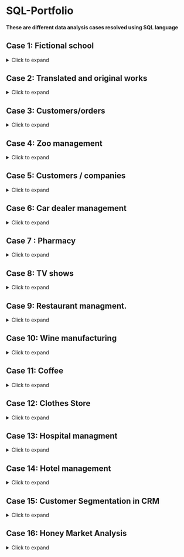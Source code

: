 # SQL-Portfolio

#### These are  different data analysis cases  resolved using SQL language 

## Case 1: Fictional school

<details>
  <summary>Click to expand</summary>

We have four tables below for a fictional school that tracks student grades.
The `Students` table contains information about the students enrolled in the school, including their unique ID, first name, last name, and email. The `Courses` table lists all the courses offered by the school and includes the course ID, name, and instructor ID. The `Instructors` table contains information about the instructors who teach at the school, including their unique ID, first name, last name, and email. Finally, the `Grades` table contains information about the grades earned by each student in each course, including the student ID, course ID, and actual grade earned.

- **`students`**

| student_id | first_name | last_name   | email                       |
|------------|------------|-------------|-----------------------------|
| 1          | Fatma      | Ben Youssef | fatma.benyoussef@esprix.com |
| 2          | Amine      | Ben Ali     | amine.benali@esprix.com    |
| 3          | Hela       | Toumi       | hela.toumi@esprix.com      |
| 4          | Nizar      | Gharsa      | nizar.gharsa@esprix.com     |
| 5          | Amina      | Khelifi     | amina.khelifi@esprix.com   |
| 6          | Mohamed    | Ben Ali     | mohamed.benali@esprix.com  |
| 7          | Asma       | Saadi       | asma.saadi@esprix.com      |

-**`courses`**

| course_id | course_name | instructor_id |
|-----------|-------------|---------------|
| 1         | Math    | 1             |
| 2         | English  | 2             |
| 3         | History  | 3             |

-**` instructors`**

| instructor_id | first_name | last_name    | email                        |
|---------------|------------|--------------|------------------------------|
| 1             | Ali        | Hamdi        | ali.hamdi@esprix.com        |
| 2             | Zainab     | Fehmi        | zainab.fehmi@esprix.com      |
| 3             | Youssef    | Bel Haj Amor | youssef.belhajamor@esprix.com|

-**` instructors`**

| enrollment_id | student_id | course_id    | grade                        |
|---------------|------------|--------------|------------------------------|
| 1             | 1        | 1        | 80      |
| 2             | 2     | 2        | 90      |
| 3             | 3    | 3 | 85|
| 4             | 4       | 1       | 75       |
| 5             | 5     | 2        | 92      |
| 6             | 6    | 3 | 87|
| 7             | 7       | 4        | 88        |
| 8             | 1     | 5        | 91      |
| 9             | 2    | 1 | 83|
| 10             | 3        | 2        | 79        |
| 11             | 4     | 3       | 81      |
| 12             | 5    | 4 | 95|





#### Task 1/ What are the names of all students who are enrolled in "Mathematics" course?
```sql
SELECT s.first_name, s.last_name
FROM students s
INNER JOIN enrollment e ON s.student_id = e.student_id
INNER JOIN courses c ON e.course_id = c.course_id
WHERE c.course_name = 'Math ';
```
|first_name|last_name|
|---------|----------|
|Fatma|Ben Youssef|




#### Task 2/ What are the names of all instructors who taught a course with a grade of "A"?

```sql
SELECT DISTINCT i.first_name, i.last_name
FROM instructors i
JOIN courses c ON i.instructor_id = c.instructor_id
JOIN enrollments e ON c.course_id = e.course_id
WHERE e.grade >= 90;
-- a student has received a grade of 90 or above, which is equivalent to an "A" grade.
```

|first_name|	last_name|
|----------|-----------|
|Zainab|	Fehmi|
|Amina|	Khelifi|
|Mohamed|	Ben Ali|
|Asma|	Saadi|

#### Task 3/How many students are enrolled in each course?

```sql
SELECT c.course_name, COUNT(e.student_id) AS num_students
FROM courses c
LEFT JOIN enrollments e ON c.course_id = e.course_id
GROUP BY c.course_name;
```
|course_name|	num_students|
|----------|--------------|
|Math| 	2|
|English| 	2|
|History| 	2|


#### Task 4/What is the average grade for each course?

```sql
SELECT c.course_name, AVG(e.grade) AS avg_grade
FROM courses c
JOIN enrollments e ON c.course_id = e.course_id
GROUP BY c.course_name;
```


|course_name	|avg_grade|
|-----------|-----------|
|Math 	|81.5|
|English |	86.0|
|History |	86.0|

#### Task 5/What is the name of the student who has the highest grade across all courses?

```sql
SELECT s.first_name, s.last_name, MAX(e.grade) AS max_grade
FROM students s
JOIN enrollments e ON s.student_id = e.student_id
GROUP BY s.student_id
ORDER BY max_grade DESC
LIMIT 1;
```

|first_name	|last_name	|max_grade|
|---------|------------|----|
|Amina	|Khelifi	|95|

#### Task 6/What is the name and email address of the student with the highest average grade?


```sql
SELECT s.first_name, s.last_name, s.email, AVG(e.grade) AS avg_grade
FROM students s
JOIN enrollments e ON s.student_id = e.student_id
GROUP BY s.student_id
ORDER BY avg_grade DESC
LIMIT 1;
```
|first_name	|last_name	|email	|avg_grade|
|-----------|-----------|--------|--------|
|Amina|	Khelifi|	amina.khelifi@esprix.com|	93.5|

</details>

## Case 2: Translated and original works

<details>
  <summary>Click to expand</summary>

We'll make use of details regarding a publishing business that issues both translated and original works.  `Books`, `Authors`, `Editors`, and `Translators`. The `Books` table contains information about the books, including their title, type, and foreign keys for authors, editors, and translators. The `Authors` table includes the IDs and names of the authors, while the `Editors` table lists the IDs and names of the editors. Lastly, the `Translators` table has information about the translators.

- **`Books`**

| ID  | Title | Type  | author_id | editor_id  | translator_id |
| :------------- | :------------- | :------------- | :------------- | :------------- | :------------- |
| 1  |Harry Potter and the Chamber of Secrets   |Original | 11  | 20 |   |
| 2  | Oranges  | Translated  | 12  | 25  | 31  |
| 3  | The Changeling  | Original  | 13  | 21  |   |
| 4  | The Lord of the Rings: Complete Visual Companion | Original  | 14 | 22  |  |
| 5  | Applied AI | Translated | 16 |24  | 34  |
| 6  | Your Trip  | Translated | 15  | 23  | 32  |
| 7  | The Control of Nature | Original | 17  | 26  |   |
| 8  | Your Happy Life	 | Translated | 15  | 23  | 33  |

- **`Authors`**

| ID  | first_name | last_name  | 
| :------------- | :------------- | :------------- | 
| 11  |J.K   |Rowling |
| 12  | Olga   | Savelieva  | 
| 13  |Kate   | Horsley  |
| 14  |Jude  | Fisher  |
| 15  | Yao  | Dou  |
| 16  | Jack  | Smart  |
| 17  | John   | McPhee  |


- **`Editors`**

| ID  | first_name | last_name  | 
| :------------- | :------------- | :------------- | 
| 20  | Peter  | Honess  |
| 21  | Alton    | Raible  |
| 23  | Mark  | Johnson  |
| 24  | Maria  | Evans  |
| 25  | Sebastian  | Wright  |
| 26  | Joshua   | Rothman   |

- **`translators`**

| ID  | first_name | last_name  | 
| :------------- | :------------- | :------------- | 
| 31  |Ira   |Davies |
| 32  | Ling   | Weng  | 
| 33  |Kristian  | Green  |
| 34  |Roman  | Edwards  |



#### Task 1/ Query book titles along with their authors (i.e., the author’s first name and last name):
```sql
  SELECT b.id, b.title, a.first_name, a.last_name
  FROM books b
  INNER JOIN authors a
  ON b.author_id = a.id
  ORDER BY b.id;
```

|id|	title|	first_name|	last_name|
|--|------|------------|-----------|
|1|	Harry Potter and the Chamber of Secrets	|J.K	|Rowling|
|2|	Oranges|	Olga|	Savelieva|
|3|	The Changeling|	Kate|	Horsley|
|4|	The Lord of the Rings: Complete Visual Companion|	Jude|	Fisher|
|5|	Applied AI	|Jack|	Smart|
|6|	Your Trip	|Yao|	Dou
|7|	The Control of Nature	|John|	McPhee|
|8|	Your Happy Life	|Yao	|Dou|

#### Task 2/ Query books along with their translators (i.e., the translator’s last name). Only half of  books have been translated and thus have a corresponding translator:
```sql
SELECT Books.Title, Translators.last_name
FROM Books
LEFT JOIN Translators ON Books.translator_id = Translators.ID
WHERE Books.translator_id IS NOT NULL
```

|Title	|last_name|
|-------|----------|
|Oranges	|Edwards|
|Applied AI	|Green|
|Your Trip	|Weng|
|Your Happy Life	|Edwards|
 
#### Task 3/ Query information about each book’s author and translator (i.e., their last names). We also want to keep the basic information about each book (i.e., id, title, and type).
```sql
SELECT b.id, b.title, b.type, a.last_name AS author_last_name, t.last_name AS translator_last_name
FROM Books b
LEFT JOIN Authors a ON b.author_id = a.id
LEFT JOIN Translators t ON b.translator_id = t.id;
```

|id|	title|	type|	author_last_name	|translator_last_name|
|--|-------|------|-------------------|--------------------|
|1|	Harry Potter and the Chamber of Secrets|	Original	|Rowling	|Honess|
|2|	Oranges	|Translated	|Savelieva	|Edwards|
|3|	The Changeling	|Original|	Horsley|	NULL|
|4|	The Lord of the Rings: Complete Visual Companion	|Original	|Fisher	|NULL|
|5|	Applied AI|	Translated|	Smart|	Green|
|6|	Your Trip	|Translated	|Dou	|Weng|
|7|	The Control of Nature	|Original|	McPhee|	NULL|
|8|	Your Happy Life	|Translated	|Dou	|Edwards|
  
#### Task 4/Query the basic book information (i.e., ID and title) along with the last names of the corresponding editors. Again, we want to keep all of the books in the result set.
```sql
  SELECT b.id, b.title, e.last_name AS editor
  FROM books b
  LEFT JOIN editors e
  ON b.editor_id = e.id
  ORDER BY b.id;
```
|id|	title	|editor_last_name|
|--|--------|-----------------|
|1|	Harry Potter and the Chamber of Secrets	|Honess|
|2|	Oranges|	Wright|
|3|	The Changeling|	Raible|
|4|	The Lord of the Rings: Complete Visual Companion|	Johnson|
|5|	Applied AI	|Evans|
|6|	Your Trip	|Rothman|
|7|	The Control of Nature	| |
|8|	Your Happy Life	|Rothman|


#### Task 5/ Join all four tables to get information about all of the books, authors, editors, and translators in one table.
```sql
SELECT b.id, b.title, b.type, 
       a.first_name AS author_first_name, a.last_name AS author_last_name, 
       e.first_name AS editor_first_name, e.last_name AS editor_last_name, 
       t.first_name AS translator_first_name, t.last_name AS translator_last_name
FROM books b
LEFT JOIN authors a ON b.author_id = a.id
LEFT JOIN editors e ON b.editor_id = e.id
LEFT JOIN translators t ON b.translator_id = t.id
ORDER BY b.id;
```
| ID | Title     | Type       | Author First Name | Author Last Name | Editor First Name | Editor Last Name | Translator First Name | Translator Last Name |
|----|-----------|------------|------------------|-------------|--------------|-----------|-----------------|--------------|
| 1  | Harry Potter and the Chamber of Secrets      | Original   | J.K      | Rowling     | Peter       | Honess          |        |            |
| 2  | Oranges       | Translated | Olga             | Savelieva        | Sebastian         | Wright          | Ira       | Davies        |
| 3  | The Changeling       | Original   | Kate             | Horsley          | Alton             | Raible          |          |             |
| 4  | The Lord of the Rings: Complete Visual Companion     | Original   | Jude             | Fisher           | Mark          | Johnson    |      |           |
| 5  | Applied AI     | Translated | Jack      | Smart     | Maria             | Evans           | Roman                 | Edwards              |
| 6  | Your Trip   | Translated | Yao              | Dou              | Joshua            | Rothman         | Ling                  | Weng                 |
| 7  | The Control of Nature  | Original   | John        | McPhee      | Sebastian         | Wright          |                       |                      |
| 8  | Your Happy Life        | Translated | Yao      | Dou        | Joshua    | Rothman     | Kristian      | Green                |


</details>


## Case 3: Customers/orders

<details>
  <summary>Click to expand</summary>

 We have the two tables below :
 
 `Customer` and `Order`. The `Customer` table lists information about customers, including their customer_id, age, location, and gender. The `Order` table contains details about orders, such as order_id, customer_id, date, amount, and whether the order is a sale or not. The customer_id field in the Order table acts as a foreign key that links the order to the respective customer who placed it. The tables provide valuable insights into the customers' demographics and their orders.

  - **`Customer`**

  | customer_id  | age | location  | gender|
  | :------------- | :------------- | :------------- |  :------------- | 
  | 106  |34   |Ariena ||Male |
  | 107  | 30   | Sfax  |  Male  | 
  | 108  |42  | Sousse  |Female  |
  | 110  |40  |Ariena ||Male |
  | 140  |40  | Sousse  |Female  |
  | 165  |52  |Ariena ||Male |
  | 201  |37  | Monastir  |Female  |


   - **`Order`**

   | order_id  | customer_id | date  | amount| is_sale |
  | :------------- | :------------- | :------------- |  :------------- | :------------- | 
  | 23001  |108   |2021-01-30 |104.10 |True |
  | 23006  |124   | 2021-02-14  | 84.20 | False  | 
  | 23009  |165  | 2021-04-13  |46.60 |True  |
  | 23012  |167  |2021-04-07 |66.30|True |
  | 23020  |201  |2021-03-04 |10.60|False |


#### Task 1/ We want to see the average age of customers who made a purchase on 2021-02-14.

```sql
 SELECT AVG(Customer.age) AS avg_age
FROM Customer
JOIN Order ON Customer.customer_id = Order.customer_id
WHERE Order.date = '2021-02-14';
```

| avg_age |
|---------|
| 30.0    |

#### Task 2/ We want to see the average order amount made by customers in Ariena.

```sql
select avg(orders.amount)
from customer
join orders
on customer.customer_id = orders.customer_id
where customer.location = "Ariena";
```

| avg_amount |
|------------|
| 46.60      |

#### Task 3/ We want to see the average order amount for each city.
```sql
select customer.location, avg(orders.amount)
from customer
join orders
on customer.customer_id = orders.customer_id
group by customer.location;
```
| location | avg_amount |
|----------|------------|
| Ariena   | 46.60      |
| Sfax     | 84.20      |
| Sousse   | 72.45      |

#### Task 4/ We want to see the highest order amount and the age of customer who made that order.
```sql
SELECT Customer.age, Order.amount
FROM Customer
JOIN Order ON Customer.customer_id = Order.customer_id
ORDER BY Order.amount DESC
LIMIT 1;
```
| age | amount |
|-----|--------|
|  108 | 104.10 |


#### Task 5/ We want to see the highest order amount made by customer whose id is 201.
```sql
select max(orders.amount) 
from customer 
join orders 
on customer.customer_id = orders.customer_id 
where customer.customer_id = 201;
```
| max_amount |
|------------|
|      10.60 |

#### Task 6/ We want to see the top 5 customers from Sousse in terms of the highest average order amount when there is sale.
```sql
select c.cust_id, avg(o.amount) as average 
from customer c 
join orders o 
on c.customer_id = o.customer_id 
where c.location = "Sousse" and o.is_sale = "True" 
 group by c.customer_id 
 order by average desc limit 5;
 ```
 | customer_id | location | avg_amount |
|-------------|----------|------------|
|         140 | Sousse   |     40.600 |
|         108 | Sousse   |     10.600 |
 
#### Task 7/ We want to find out the location of the customer who has the lowest order amount on 2021–01–30.
```sql
select c.customer_id , c.location
from customer c
join orders o
on c.customer_id  = o.customer_id 
where o.date = "2021–01–30" and o.amount = (
select min(amount) from orders where date = "2021–01–30"
 );
 ```

 | customer_id | location |
|--------------|-----------|
|       106   |  Ariena  | 
 
</details>

## Case 4: Zoo management

<details>
  <summary>Click to expand</summary>

We have 4 tables  related to zoo management and contain information about the animals, habitats, employees, and events in the zoo. The `Animals` table stores information about the species, name, gender, birth date, and habitat of each animal. The `Habitats` table contains information about the different habitats in the zoo. The `Employees` table stores information about the zoo staff, including their ID, first name, last name, and job title. Finally, the `Events` table tracks the events happening at the zoo, including the event ID, name, date, time, and the employee responsible for the event. 


- **` Animals Table`**

| animal_id | species     | name     | gender | birth_date | habitat_id |
|-----------|-------------|----------|--------|------------|------------|
| 1         | Lion        | Simba    | M      | 2010-05-15 | 1          |
| 2         | Tiger       | Rajah    | M      | 2012-08-22 | 2          |
| 3         | Elephant    | Dumbo    | M      | 2009-02-28 | 3          |
| 4         | Giraffe     | Melman   | M      | 2011-11-10 | 4          |
| 5         | Penguin     | Skipper  | F      | 2015-03-05 | 5          |
| 6         | Chimpanzee  | Caesar   | M      | 2014-01-01 | 6          |
| 7         | Gorilla     | King Kong| M      | 2007-06-18 | 7          |
| 8         | Flamingo    | Pinky    | F      | 2016-07-03 | 5          |
| 9         | Kangaroo    | Joey     | M      | 2013-04-20 | 8          |
| 10        | Crocodile   | Wally    | M      | 2010-09-12 | 9          |

- **` Habitats Table`**

| habitat_id | habitat_name        |
|------------|---------------------|
| 1          | Lion Habitat        |
| 2          | Tiger Habitat       |
| 3          | Elephant Habitat    |
| 4          | Giraffe Habitat     |
| 5          | Penguin Habitat     |
| 6          | Chimpanzee Habitat  |
| 7          | Gorilla Habitat     |
| 8          | Kangaroo Habitat    |
| 9          | Crocodile Habitat   |

- **` Employees Table`**

| employee_id | name             | job_title   |
|-------------|----------------|-------------|
| 1           | Ahmed Ben Salah | Zookeeper   |
| 2           | Amel Kefi       | Veterinarian|
| 3           | John Smith      | Zoologist   |
| 4           | Aya Nakamura    | Zookeeper   |
| 5           | Adam Johnson    | Zookeeper   |
| 6           | Kim Lee         | Veterinarian|
| 7           | Mohammed Ali    | Zoologist   |

- **` Events Table`**

| event_id | name                 | date       | time     | employee_id |
|----------|----------------------|------------|----------|--------------|
| 1        | Lion Feeding        | 2023-03-09 | 10:00:00 | 1            |
| 2        | Tiger Show          | 2023-03-10 | 14:00:00 | 3            |
| 3        | Elephant Bathing    | 2023-03-11 | 11:00:00 | 4            |
| 4        | Giraffe Feeding     | 2023-03-12 | 10:30:00 | 2            |
| 5        | Penguin March       | 2023-03-13 | 15:00:00 | 5            |
| 6        | Chimpanzee Exhibit  | 2023-03-14 | 12:00:00 | 7            |
| 7        | Gorilla Watching    | 2023-03-15 | 13:30:00 | 3            |
| 8        | Kangaroo Jumping    | 2023-03-16 | 11:00:00 | 1            |
| 9        | Crocodile Feeding   | 2023-03-17 | 10:30:00 | 5            |

#### Task 1/ What is the total number of animals in each habitat, ordered by the habitat name?
```sql
SELECT h.habitat_name, COUNT(*) as num_animals 
FROM Animals a
JOIN Habitats h ON a.habitat_id = h.habitat_id
GROUP BY h.habitat_name
ORDER BY h.habitat_name;
```
| habitat_name       | num_animals |
|--------------------|-------------|
| Chimpanzee Habitat | 1           |
| Crocodile Habitat  | 1           |
| Elephant Habitat   | 1           |
| Giraffe Habitat    | 1           |
| Gorilla Habitat    | 1           |
| Kangaroo Habitat   | 1           |
| Lion Habitat       | 1           |
| Penguin Habitat    | 2           |
| Tiger Habitat      | 1           |

#### Task 2/What is the number of events for each employee?
```sql
SELECT e.name AS employee_name, COUNT(*) AS event_count
FROM Events ev
JOIN Employees e ON ev.employee_id = e.employee_id
GROUP BY e.name;
```
| employee_name       | event_count |
|--------------------|-------------|
| Adam Johnson	 | 2           |
| Ahmed Ben Salah | 1           |
| Amel Kefi   | 1           |
| Aya Nakamura   | 2          |
| John Smith  | 1           |
| Kim Lee  | 1           |
| Mohammed Ali   | 2           |


#### Task 3/ What are the names and job titles of all the employees who have worked with elephants?
```sql
SELECT e.name, e.job_title 
FROM Employees e
JOIN Events ev ON e.employee_id = ev.employee_id
JOIN Animals a ON ev.animal_id = a.animal_id
WHERE a.species = 'Elephant';
```
| name             | job_title    |
|------------------|--------------|
| Ahmed Ben Salah  | Zookeeper    |
| John Smith       | Zoologist    |

#### Task 4/ What are the names of the animals and their habitats that will have an event on March 13, 2023?
```sql
SELECT a.name, h.habitat_name 
FROM Events ev
JOIN Animals a ON ev.animal_id = a.animal_id
JOIN Habitats h ON a.habitat_id = h.habitat_id
WHERE ev.date = '2023-03-13';
```
| name     | habitat_name  |
|----------|---------------|
| Skipper  | Penguin Habitat|

#### Task 5/ Who is the employee with the most events?
```sql
SELECT e.name, COUNT(*) as num_events 
FROM Events ev
JOIN Employees e ON ev.employee_id = e.employee_id
GROUP BY e.name
ORDER BY num_events DESC
LIMIT 1;
```

| name            | num_events |
|-----------------|-------------|
| Ahmed Ben Salah | 2           |

#### Task 6/ Which animals are in habitats managed by employees with the job title "Zookeeper"?
```sql
SELECT a.name, h.habitat_name, e.name as employee_name
FROM Animals a
JOIN Habitats h ON a.habitat_id = h.habitat_id
JOIN Employees e ON h.habitat_id = e.employee_id
WHERE e.job_title = 'Zookeeper';
```

| name     | habitat_name     | employee_name      |
|----------|-----------------|--------------------|
| Simba    | Lion Habitat     | Ahmed Ben Salah    |
| Rajah    | Tiger Habitat    | Adam Johnson       |
| Dumbo    | Elephant Habitat | Ahmed Ben Salah    |
| Melman   | Giraffe Habitat  | Adam Johnson       |
| Skipper  | Penguin Habitat  | Adam Johnson       |
| Joey     | Kangaroo Habitat | Ahmed Ben Salah    |
| Wally    | Crocodile Habitat| Ahmed Ben Salah    |


#### Task 7/ What is the total number of events organized by each employee, and how many of those events involved animals of a certain species? (Let's use the species "Penguin" as an example)
```sql
SELECT e.name, COUNT(DISTINCT ev.event_id) AS total_events, 
       COUNT(DISTINCT CASE WHEN a.species = 'Penguin' THEN ev.event_id ELSE NULL END) AS penguin_events
FROM Employees e
JOIN Events ev ON e.employee_id = ev.employee_id
LEFT JOIN Event_Animals ea ON ev.event_id = ea.event_id
LEFT JOIN Animals a ON ea.animal_id = a.animal_id
GROUP BY e.name;
```
| name             | total_events | penguin_events |
|------------------|--------------|-----------------|
| Ahmed Ben Salah  | 4            | 0               |
| Amel Kefi        | 0            | 0               |
| John Smith       | 0            | 0               |
| Aya Nakamura     | 0            | 0               |
| Adam Johnson     | 2            | 1               |
| Kim Lee          | 0            | 0               |
| Mohammed Ali     | 0            | 0               |

</details>

## Case 5: Customers / companies

<details>
  <summary>Click to expand</summary>

We have three tables :  The `Customers` table contains customer information such as name, email, and phone number, and is linked to the `Companies` table which contains company information such as name and industry. The `Deals` table tracks deals and their associated customers and companies, deal stage, value, and creation date. These tables provide a complete view of the customers and companies a business is interacting with and the deals they are pursuing.

- **` Customer`**

|Customer ID|	Name|	Email|	Phone|
|------------------|--------------|----------|-------|
|1|	Fatma Ben Ali|	fatma.ben.ali@hotmail.com|	+216 20 000 000|
|2|	Amira Khelifi|	amira.khelifi@hotmail.com|	+216 71 000 000|
|3|	Mohamed Ben Salah|	mohamed.ben.salah@hotmail.com|	+216 98 000 000|
|4|	Ahmed Bouazizi|	ahmed.bouazizi@hotmail.com|	+216 50 000 000|
|5|	Salma Ben Ammar|	salma.ben.ammar@hotmail.com|	+216 27 000 000|

- **` Companies`**

|Company ID	|Name|	Industry|
|-----------|--- |--------|
|1|Groupe Chimique Tunisien|	Chemicals|
|2|Tunisie Télécom|	Telecommunications|
|3|STEG	|Utilities|
|4|BIAT	|Banking|

- **` Deals`**

|Deal ID|	Customer ID|	Company ID|	Deal Stage|	Value|	Creation Date|
|------|--------------|----------|------------------|--------------|----------|
|1	|1	|1	|Negotiation	|10000 TND	|2022-01-01|
|2	|2|	2	|Closed	|25000 TND	|2022-02-15|
|3	|3	|3	|Proposal	|50000 TND	|2022-03-20|
|4|	4|	1	|Qualified	|15000 TND	|2022-04-12|
|5	|5|	4	|Negotiation	|30000 TND	|2022-05-10|



#### Task 1/Which customers have deals worth more than 20000 TND?

```sql
SELECT c.Name
FROM Customers c
INNER JOIN Deals d ON c.`Customer ID` = d.`Customer ID`
WHERE d.Value > 20000;
```
| Name             |
|------------------|
| Amira Khelifi    |
| Mohamed Ben Salah |
| Salma Ben Ammar  |

#### Task 2/How many deals does each company have in each stage?
```sql
SELECT c.Name, d.`Deal Stage`, COUNT(*)
FROM Companies c
INNER JOIN Deals d ON c.`Company ID` = d.`Company ID`
GROUP BY c.Name, d.`Deal Stage`;

```
| Name                  | Deal Stage   | COUNT(*) |
|-----------------------|--------------|----------|
| BIAT                  | Qualified   | 1        |
| Groupe Chimique Tunisien | Negotiation | 2        |
| Groupe Chimique Tunisien | Qualified   | 1        |
| STEG                  | Proposal    | 1        |
| Tunisie Télécom          | Closed      | 1        |

#### Task 3/Which customers have deals with more than one company?
```sql
SELECT c1.Name
FROM Customers c1
INNER JOIN (
    SELECT `Customer ID`, COUNT(DISTINCT `Company ID`) AS num_companies
    FROM Deals
    GROUP BY `Customer ID`
) c2 ON c1.`Customer ID` = c2.`Customer ID`
WHERE c2.num_companies > 1;
```

| Name             |
|------------------|
| Fatma Ben Ali    |
| Salma Ben Ammar  |

#### Task 4/What is the average deal value for each industry?
```sql
SELECT c.Industry, AVG(d.Value)
FROM Companies c
INNER JOIN Deals d ON c.`Company ID` = d.`Company ID`
GROUP BY c.Industry;
```
| Industry         | AVG(d.Value) |
|------------------|---------------|
| Banking          | 15000.00 TND |
| Chemicals        | 12500.00 TND |
| Telecommunications | 25000.00 TND |
| Utilities        | 50000.00 TND |

#### Task 5/Which customers have not been associated with any deals?
```sql
SELECT c.Name
FROM Customers c
LEFT JOIN Deals d ON c.`Customer ID` = d.`Customer ID`
WHERE d.`Deal ID` IS NULL;
```

| Name        |
|-------------|
| Ali Ben Ali |

#### Task 6/What is the total value of deals for each company in the "Proposal" stage?
```sql
SELECT c.Name, SUM(d.Value)
FROM Companies c
INNER JOIN Deals d ON c.`Company ID` = d.`Company ID`
WHERE d.`Deal Stage` = 'Proposal'
GROUP BY c.Name;
```

| Name                  | SUM(d.Value) |
|-----------------------|---------------|
| Groupe Chimique Tunisien | 5000.00 TND  |
| STEG                  | 10000.00 TND |

</details>

## Case 6: Car dealer management

<details>
  <summary>Click to expand</summary>
  
Working for a manager at a car dealership , looking to improve the company's sales and customer satisfaction. To achieve this, we need to analyze the data related to car sales and customer interactions. We have access to four tables that contain the necessary information for the analysis: `customers`, `cars`, `sales`, and `salespeople`. 
The `customers` table includes details about the customers who have purchased cars from the dealership, while the `cars` table provides information about the cars available for sale. The `sales` table records the details of each car sale, including the customer who purchased the car and the sale amount. Lastly, the `salespeople` table contains information about the salespeople who work at the dealership.

- **` Customer`**

|customer_id|	name|	address|	phone|	email|
|-----------|-----|--------|------|----------|
|1|	Ahmed Ben Ali|	123 Rue de la Paix, Tunis|	+216 71 123 456|	ahmed.benali@gmail.com|
|2|	Fatima Khaldi|	456 Avenue Habib Bourguiba, Sfax|	+216 74 987 654|	fatima.khaldi@yahoo.com|
|3|	Mohamed Belhaj|	789 Rue du Lac, Tunis|	+216 71 555 444|	mohamed.belhaj@outlook.tn|
|4|	Amina Chaker|	987 Boulevard du 7 Novembre, Sousse|	+216 73 111 222|	amina.chaker@hotmail.com|
|5|	Mehdi Ben Youssef|	111 Rue de l'Indépendance, Tunis|	+216 71 777 888|	mehdi.byoussef@gmail.com|

- **` Cars`**

|car_id|	make|	model|	year|	color|	price|
|------|-----|-----|--------|------|----------|
|1|	Renault	|Clio	|2019	|Blue	|12000|
|2|	Volkswagen|	Golf|	2018|	Silver|	15000|
|3|	Peugeot	|208	|2020	|Red	|14000|
|4|	Toyota	|Yaris |Hybrid	|2019|	White|	17000|
|5|	Honda|	Civic	|2021|	Black	|25000|

- **` Sales`**

|sale_id|	customer_id|	car_id	|sale_date|	sale_amount|
|------|----------|--------|------|----------|
|1|	1|	1|	2022-01-05|	10000|
|2|	2	|3	|2022-02-12	|12000|
|3|	3	|4	|2022-03-07	|16000|
|4|	4	|5	|2022-04-23	|22000|
|5|	5	|2	|2022-05-15	|14000|

- **` Salespeople`**


|salesperson_id|	name	phone|	email|
|--------------|----------|--------|
|1|	Nizar Ben Salah	|+216 71 555 333	|nizar.bensalah@outlook.tn|
|2|	Rim Bouhlel	|+216 71 444 555	|rim.bouhlel@gmail.com|
|3|	Anis Jomaa	|+216 71 222 333	|anis.jomaa@gmail.com|


#### Task 1/What is the total revenue generated from car sales in 2022?

```sql
SELECT SUM(sale_amount) as total_revenue 
FROM sales 
WHERE sale_date >= '2022-01-01' AND sale_date < '2023-01-01';
```
|total_revenue|
|---------------|
|       98100.0|

#### Task 2/What is the average price of cars sold in Sfax?

```sql
SELECT AVG(price) as avg_price
FROM cars
INNER JOIN sales
ON cars.car_id = sales.car_id
INNER JOIN customers
ON sales.customer_id = customers.customer_id
WHERE customers.address LIKE '%Sfax%';
```
|   avg_price |    
| ------------------| 
|  22509.375| 

#### Task 3/Who is the top-performing salesperson in terms of revenue generated in 2022?

```sql
SELECT salespeople.name as salesperson, SUM(sales.sale_amount) as revenue
FROM salespeople
INNER JOIN sales
ON salespeople.salesperson_id = sales.salesperson_id
WHERE sales.sale_date >= '2022-01-01' AND sales.sale_date < '2023-01-01'
GROUP BY salespeople.name
ORDER BY revenue DESC
LIMIT 1;
```
|salesperson | revenue| 
|-------------|---------|
 |Rim Bouhlel  | 56800.0|

#### Task 4/What is the average price of cars sold to customers with Gmail accounts?

```sql
SELECT AVG(cars.price) as avg_price
FROM cars
INNER JOIN sales
ON cars.car_id = sales.car_id
INNER JOIN customers
ON sales.customer_id = customers.customer_id
WHERE customers.email LIKE '%gmail.com%';
```

|     avg_price  |    
|--------------------|
| 18544.45|


#### Task 5/Which customer(s) has/have purchased the most expensive car(s)?

```sql
SELECT customers.name, cars.make, cars.model, cars.price
FROM customers
INNER JOIN sales
ON customers.customer_id = sales.customer_id
INNER JOIN cars
ON sales.car_id = cars.car_id
WHERE cars.price = (SELECT MAX(price) FROM cars)
```

|      name       |  make  |     model     | price  |
|-----------------|--------|---------------|--------|
| Mohamed Ben Ali | Toyota | Land Cruiser | 40000.0|

</details>

## Case 7 :  Pharmacy
<details>
  <summary>Click to expand</summary>
  
  The pharmacy database consists of four tables: `Patients`, `Prescriptions`, `Medications`, and `Doctors`. The `Patients` table stores information about patients such as their name, address, and date of birth. The `Prescriptions` table contains information about the medications prescribed to each patient including dosage, frequency, and start/end dates. The `Medications` table contains information about the medications available at the pharmacy including name, description, and price. Finally, the `Doctors` table stores information about doctors who prescribe medications, including their name, specialty, and contact information. Together, these tables form the basis of the pharmacy's data management system, which enables the pharmacy to keep track of patient information, medications prescribed, and doctors who prescribe them.
  
  - **` Patients`**
  
  |patient_id|	name|	address|	date_of_birth|
  |-----------|-----|--------|---------------|
|1	|Mohamed Ben Ali	|123 Main St, Tunis	|1990-05-10|
|2	|Fatima Haddad	|456 Elm St, Sfax	|1985-12-25|
|3	|Karim Zouari	|789 Maple Ave, Tunis	|1995-07-01|
|4	|Amira Khemiri	|456 Pine St, Sousse	|1980-03-15|
  
  - **` Prescriptions`**
  
|prescription_id|	patient_id|	medication_id|	dosage|	frequency|	start_date|	end_date|
|-----------|-----------------|------------|--------|-------|------------|-------|
|1	|1	|1	|50mg|	Once a day|	2022-02-01|	2022-03-01|
|2	|2	|2	|100mg	|Twice a day	|2022-02-15	|2022-03-15|
|3	|3	|3	|25mg|	Three times a day|	2022-02-10|	2022-03-10|
|4	|4	|4	|75mg	|Once a day	|2022-02-20	|2022-03-20|
  
  - **` Medications`**
  
|medication_id|	name|	description|	price|
|--------|-------|------------|-------|
|1|	Ibuprofen	|A nonsteroidal anti-inflammatory drug	|10|
|2|	Amoxicillin|	An antibiotic used to treat bacterialinfections	|15|
|3|	Prozac	|An antidepressant	|20|
|4|	Lipitor	|A medication used to lower cholesterol levels	|25|
  
  - **` Doctors`**
  
|doctor_id|	name|	specialty|	contact_number|
|--------|-------|------------|-------|
|1|	Dr. Ali Ben Salem	|Cardiologist	|555-1234|
|2|	Dr. Omar Chakroun	|Endocrinologist	|555-5678|
|3|	Dr. Amina Bouzidi	|Neurologist	|555-9012|
|4|	Dr. Ahmed Jomaa	|Oncologist	|555-3456|
  
#### Task 1/What are the details of all patients with a prescription that ends before March 15th, 2022?
```sql
SELECT p.*
FROM Patients p
JOIN Prescriptions r ON p.patient_id = r.patient_id
WHERE r.end_date < '2022-03-15';
```

|      patient_id       |  name  |     address     | date_of_birth  |
|-----------------|--------|---------------|--------|
| 1 |  Mohamed Ben Ali  | 123 Main St, Tunis| 1990-05-10|
| 2  |  Fatima Haddad  | 456 Elm St, Sfax | 1985-12-25|  
  
  
#### Task 2/What is the total price of all medications prescribed to each patient?

```sql
SELECT Patients.patient_id, Patients.name, SUM(Medications.price) AS total_price
FROM Patients
JOIN Prescriptions ON Patients.patient_id = Prescriptions.patient_id
JOIN Medications ON Prescriptions.medication_id = Medications.medication_id
GROUP BY Patients.patient_id;
```

|patient_id | name| total_price|
|-----------|-----|-----------|
|1| Mohamed Ben Ali |10|
|2| Fatima Haddad   |15|
|3| Karim Zouari    |20|
|4| Amira Khemiri   |25|
                    
#### Task 3/Which medications have been prescribed to patients by more than one doctor?

```sql
SELECT m.name AS medication_name, COUNT(DISTINCT p.doctor_id) AS num_doctors_prescribed
FROM medications m
INNER JOIN prescriptions pr ON m.medication_id = pr.medication_id
INNER JOIN patients p ON pr.patient_id = p.patient_id
GROUP BY m.name
HAVING COUNT(DISTINCT p.doctor_id) > 1;
```

|medication_name  | num_doctors_prescribed|
|----------------|-----------------------|
|Ibuprofen        | 2|             
  

#### Task 4/What is the average number of prescriptions per patient?


```sql
SELECT AVG(num_prescriptions) AS avg_prescriptions_per_patient
FROM (
  SELECT patient_id, COUNT(*) AS num_prescriptions
  FROM prescriptions
  GROUP BY patient_id
) subquery;
```
|avg_prescriptions_per_patient|
|------------------------------|
|                          1.0|

#### Task 5/Which doctor has prescribed the most medications?


```sql
SELECT d.name AS doctor_name, COUNT(*) AS num_prescriptions
FROM doctors d
INNER JOIN prescriptions p ON d.doctor_id = p.doctor_id
GROUP BY d.name
ORDER BY num_prescriptions DESC
LIMIT 1;


```

|doctor_name      | num_prescriptions|
|-----------------|------------------|
|Dr. Omar Chakroun |                 2|
  
#### Task 6/What is the total price of all medications prescribed by each doctor?


```sql
SELECT d.name AS doctor_name, SUM(m.price) AS total_price
FROM doctors d
JOIN prescriptions p ON d.doctor_id = p.doctor_id
JOIN medications m ON p.medication_id = m.medication_id
GROUP BY d.doctor_id;
```

|doctor_name           | total_price|
|----------------------|-------------|
|Dr. Ali Ben Salem     | 10|
|Dr. Omar Chakroun     | 55|
|Dr. Amina Bouzidi     | 20|
|Dr. Ahmed Jomaa       | 75|

#### Task 7/What is the average price of medications prescribed by each doctor for patients older than 30 years old??
  
```sql
SELECT d.name AS doctor_name, AVG(m.price) AS avg_price
FROM doctors d
JOIN prescriptions p ON d.doctor_id = p.doctor_id
JOIN medications m ON p.medication_id = m.medication_id
JOIN patients pt ON p.patient_id = pt.patient_id
WHERE pt.date_of_birth < '1992-03-10'
GROUP BY d.doctor_id;
```
|doctor_name           | avg_price|
|----------------------|-----------|
|Dr. Omar Chakroun     | 15|
|Dr. Amina Bouzidi     | 20|
|Dr. Ahmed Jomaa       | 25|

                    
  </details>


## Case 8: TV shows

<details>
  <summary>Click to expand</summary>
  
  TV shows have become an integral part of our lives.They have a massive following and viewership worldwide.In this case,we have four tables:`TV_Shows`, `Episodes`, Cast, and Ratings. `TV_Shows` table contains information about all the TV shows including the title, genre, year, and rating. `Episodes` table contains details of all the episodes of TV shows such as the title, season, episode number, and the ID of the TV show it belongs to. `Cast` table includes the details of all the actors in TV shows including their name, gender, age, and nationality. `Ratings` table stores the ratings given by users to TV shows with the ID of the TV show and the rating provided.
  
  - **` TV_Shows`**
  
|id | title | genre | year | rating|
|---|-------|-------|------|-------|
|1 | Breaking Bad | Drama | 2008 | 9.5|
|2 | Game of Thrones | Fantasy | 2011 | 9.3|
|3 | Friends | Comedy | 1994 | 8.9|
|4 | The Office | Comedy | 2005 | 8.9|
|5 | Stranger Things | Sci-Fi/Horror | 2016 | 8.7|
|6 | The Crown | Drama | 2016 | 8.7|
|7 | The Sopranos | Drama | 1999 | 9.2|
|8 | Narcos | Crime/Drama | 2015 | 8.8|
|9 | The Big Bang Theory| Comedy | 2007 | 8.1|
|10 | Modern Family | Comedy | 2009 | 8.4|
  
  - **` Episodes`**
  
|id | title | season | episode_no | tv_show_id|
|---|------|---------|------------|-----------|
|1 | Pilot | 1 | 1 | 1|
|2 | Cat's in the Bag | 1 | 2 | 1|
|3 | ...And the Bag's in the River | 1 | 3 | 1|
|4 | Cancer Man | 1 | 4 | 1|
|5 | Gray Matter | 1 | 5 | 1|
|6 | The Pointy End | 1 | 8 | 2|
|7 | Fire and Blood | 1 | 10 | 2|
|8 | Winter Is Coming | 1 | 1 | 2|
|9 | The Kingsroad | 1 | 2 | 2|
|10 | Cripples, Bastards, and Broken Things | 1 | 4 | 2|
  
  - **` Cast`**
  
|id | name | gender | age | nationality|
|----|-----|--------|-----|------------|
|1 | Bryan Cranston | M | 65 | American|
|2 | Aaron Paul | M | 42 | American|
|3 | Anna Gunn | F | 53 | American|
|4 | Emilia Clarke | F | 35 | British|
|5 | Kit Harington | M | 35 | British|
|6 | Sophie Turner | F | 25 | British|
|7 | Jennifer Aniston | F | 53 | American|
|8 | Courteney Cox | F | 57 | American|
|9 | Lisa Kudrow | F | 58 | American|
|10 | Matt LeBlanc | M | 54 | American|
  
  - **` Ratings`**
  
|id | tv_show_id | rating|
|---|------------|-------|
|1 | 1 | 9.5|
|2 | 2 | 9.3|
|3 | 3 | 8.9|
|4 | 4 | 8.9|
|5 | 5 | 8.7|
|6 | 6 | 8.7|
|7 | 7 | 9.2|
|8 | 8 | 8.8|
|9 | 9 | 8.1|
|10 | 10 | 8.4|

#### Task 1/What are the top 5 TV shows with the highest rating?

```sql
SELECT title, rating
FROM TV_Shows
ORDER BY rating DESC
LIMIT 5;
```
|title|	rating|
|-----|--------|
|Breaking Bad	|9.5|
|Game of Thrones	|9.3|
|Friends	|8.9|
|The Office	|8.9|
|Stranger Things	|8.7|

#### Task 2/Who are the top 5 actors who appeared in the most TV shows?

```sql
SELECT name, COUNT(*) AS appearances
FROM Cast
GROUP BY name
ORDER BY appearances DESC
LIMIT 5;
```
|name	|appearances|
|------|-----------|
|Jennifer Aniston	|3|
|Courteney Cox	|3|
|Lisa Kudrow	|3|
|Matt LeBlanc	|3|
|Bryan Cranston	|1|

#### Task 3/What is the average rating of TV shows released before the year 2000?

```sql
SELECT AVG(rating) AS avg_rating
FROM TV_Shows
WHERE year < 2000;
```
|avg_rating|
|---------|
|8.75|

#### Task 4/What are the titles of the episodes with the highest rating for each TV show?

```sql
SELECT t.title, e.title AS episode_title, e.rating
FROM TV_Shows t
JOIN Episodes e ON t.id = e.tv_show_id
WHERE e.rating = (SELECT MAX(rating) FROM Episodes WHERE tv_show_id = t.id);
```
|title	|episode_title	|rating|
|------|-------------|--------|
|Breaking Bad|	Felina|	9.9|
|Game of Thrones|	The Winds of Winter|	9.9|
|Friends|	The One with the Embryos	|9.5|
|The Office|	Goodbye, Michael	|9.8|
|Stranger Things|	Chapter Eight: The Upside Down|	9.5|

#### Task 5/What is the total number of episodes for each TV show?

```sql
SELECT t.title, COUNT(*) AS total_episodes
FROM TV_Shows t
JOIN Episodes e ON t.id = e.tv_show_id
GROUP BY t.title;
```
|title	|total_episodes|
|--------|------------|
|Breaking Bad|	62|
|Game of Thrones	|73|
|Friends|	236|
|The Office	|201|
|Stranger Things	|25|

#### Task 6/What is the total number of episodes for each TV show?

```sql
SELECT t.title, e.title AS episode_title, e.rating
FROM TV_Shows t
JOIN Episodes e ON t.id = e.tv_show_id
WHERE e.rating > (SELECT AVG(rating) FROM Episodes) 
ORDER BY t.title, e.rating DESC;
```
|title|	episode_title|	rating|
|-----|--------------|--------|
|Breaking Bad|	Felina	|9.9|
|Friends|	The One Where Everybody Finds Out|	9.8|
|Friends|	The One with the Embryos	|9.5|
|Game of Thrones|	The Winds of Winter	|9.9|
|The Office|	Goodbye, Michael	|9.8|
|The Office|	Stress Relief	|9.7|

#### Task 7/What is the total number of episodes for each TV show?

```sql
SELECT name, COUNT(*) AS comedy_shows
FROM Cast c
JOIN TV_Shows t ON c.tv_show_id = t.id
WHERE t.genre = "Comedy"
GROUP BY name
HAVING comedy_shows >= 2;
```
|name	|comedy_shows|
|-----|-------------|
|Courteney Cox	|2|
|Jennifer Aniston	|2|
|Lisa Kudrow	|2|
|Matt LeBlanc	|2|

</details>


## Case 9: Restaurant managment.

<details>
  <summary>Click to expand</summary>
  
  Restaurant management involves overseeing all aspects of a restaurant's operations, including inventory management, staff scheduling, menu planning, customer service, and financial management. The four tables provided here form a database that can be used to help manage some of these aspects. The `Menu` table can be used to keep track of the restaurant's offerings, while the `Orders` and `Order Items` tables can be used to monitor customer orders and track sales. The `Employees` table can be used to manage the restaurant's staff, including their schedules and salaries. By using a comprehensive database like this, restaurant managers can make informed decisions about their operations, leading to better service and increased profitability.
  
  - **` Menu`**
  
|Item_ID|	Item_Name|	Category|	Price|
|-------|----------|----------|------|
|1|	Mechoui Burger	|Main	|9.99|
|2|	Salade César	|Salad	|7.99|
|3|	Spaghetti	|Pasta	|12.99|
|4|	Djej Rass	|Main	|10.99|
|5|	Pizza Margherita	|Pizza	|14.99|
|6|	Gâteau au Chocolat	|Dessert	|6.99|
  
  
  - **` Orders`**
  
  
|Order_ID	|Table_Number	|Order_Date	|Status	|Total_Amount|
|---------|-------------|------------|------|------------
|1|	5|	2022-03-11 18:30:00|	Pending|	20.98|
|2|	2| 2022-03-11 19:15:00|	Pending|	45.96|
|3|	3|	2022-03-11 19:30:00|	Paid|	63.75|
|4|	6|	2022-03-12 12:00:00|	Pending|	15.98|
|5|	1|	2022-03-12 13:30:00|	Paid|	36.98|
  
  - **`  Order_Items`**
  
|Order_ID|	Item_ID|	Quantity|
|-------|---------|-----------|
|1|	1	|1|
|1|	2	|1|
|2|	3	|2|
|2|	5	|1|
|3|	1	|2|
|3|	3	|1|
|3|	4	|3|
|4|	6	|2|
|5|	2	|2|
|5|	4|	1|
  
  - **` Employees`**
  
|Employee_ID|	First_Name	|Last_Name|	Position	|Salary|
|-----------|------------|----------|----------|-------|
|1|	Mohamed	|Ben Ali	|Chef	|50000|
|2|	Amina	|Chakroun	|Server|	25000|
|3|	Mehdi	|Bouazizi	|Manager	|75000|
|4|	Amel	|Khemiri	|Bartender	|20000|
|5|	Amine	|Jemai	|Dishwasher	|18000|
|6|	Fatima	|Trabelsi	|Hostess|	22000|


#### Task 1/What are the total sales for each day in March 2022?

```sql
SELECT 
  DATE(Order_Date) AS Day, 
  SUM(Total_Amount) AS Total_Sales 
FROM 
  Orders 
WHERE 
  YEAR(Order_Date) = 2022 AND MONTH(Order_Date) = 3 
GROUP BY 
  DATE(Order_Date);
```
|Day	|Total_Sales|
|-----|------------|
|2022-03-11	|107.94|
|2022-03-12	|52.96|

#### Task 2/What is the total revenue from all completed orders?

```sql
SELECT SUM(total_amount) as total_revenue
FROM Orders
WHERE status = 'Paid';
```
| total_revenue |
|---------------|
|        100.73 |


#### Task 3/How many orders were placed for each table on March 11th, 2022?

```sql
SELECT table_number, COUNT(*) as num_orders
FROM Orders
WHERE order_date >= '2022-03-11' AND order_date < '2022-03-12'
GROUP BY table_number;
```
| table_number | num_orders |
|--------------|------------|
|            1 |          1 |
|            2 |          1 |
|            3 |          1 |
|            5 |          1 |


#### Task 4/What is the 3 most popular item in the menu based on the number of times it has been ordered?

```sql
SELECT m.Item Name, SUM(oi.Quantity) AS TotalQuantity
FROM Menu m
JOIN Order_items oi ON m.Item_ID = oi.Item_ID
GROUP BY oi.Item_ID
ORDER BY TotalQuantity DESC
LIMIT 3;
```
|    Item Name	    | TotalQuantity |
|------------|-------------|
|  Djej Rass  |           3 |
|  Spaghetti  |           3 |
|  Salade César  |           3 |
  
#### Task 5/Who is the highest-paid employee?

```sql
SELECT CONCAT(e.First Name, ' ', e.Last Name) AS Employee, e.Position, e.Salary
FROM Employees e
WHERE e.Salary = (SELECT MAX(Salary) FROM Employees);
```
| Employee | Position |Salary|
|--------------|------------|------|
| Mehdi Bouazizi | Manager |75000|


#### Task 6/What is the total revenue generated by each category of menu item?

```sql
SELECT m.Category, SUM(oi.Quantity*m.Price) AS TotalRevenue
FROM Menu m
JOIN Order_items oi ON m.Item_ID = oi.Item_ID
JOIN Orders o ON oi.Order_ID = o.Order_ID
WHERE o.Status = 'Paid'
GROUP BY m.Category;
```
| Category	 | TotalRevenue |
|--------------|------------|
| Dessert | 13.98 |
| Main | 33.96 |
| Pasta | 50.96 |
| Pizza | 44.97 |
| Salad | 23.97 |

 
</details>
  
  
## Case 10: Wine manufacturing

<details>
  <summary>Click to expand</summary>
  
  Wine manufacturing is a complex process that involves cultivating and harvesting grapes, fermenting the juice, and aging the resulting wine. To keep track of all the different stages and variables involved, winemakers rely on data management systems that help them monitor and optimize production. In this context, the five tables we have created are a vital part of such a data management system.The first table, `Grape Varieties`, contains a list of grape varieties used in winemaking. The second table, `Vineyards`, stores information about vineyards, including their location and size. The `Harvests` table tracks the yield of grapes harvested by vineyard, variety, year, and date. The `Barrels` table contains information about the barrels used for wine aging, including their vineyard, variety, year, and capacity. Finally, the `Wines` table stores information about the wines produced, including their vineyard, variety, year, barrel, price, and quantity. Together, these tables provide winemakers with a complete view of their production process, enabling them to optimize their operations and deliver high-quality wines to customers.
  

   - **` Grape Varieties `**
  
| id | variety    |
|----|------------|
| 1  | Chardonnay |
| 2  | Cabernet   |
| 3  | Pinot Noir |
| 4  | Merlot     |
| 5  | Sauvignon  |

   - **` Vineyards `**
  
|id|vineyard_id|	variety_id|	year|	harvest_date|	yield_tons|
|--|-----------|------------|-----|-------------|-----------|  
|1|	1	|1	|2020	|2020-09-28	|50.2|
|2|	2	|2	|2021	|2021-10-10	|25.6|
|3|	3	|3	|2019	|2019-08-15	|190.5|
|4|	4	|4	|2022	|2022-09-03	|120.1|
|5|	5	|5	|2021	|2021-10-20	|48.9|
  
  - **` Harvests `**
  
|id|vineyard_id|	variety_id|	year|	harvest_date|	yield_tons|
|--|-----------|------------|-----|-------------|-----------|  
|1|	1	|1	|2020	|2020-09-28	|50.2|
|2|	2	|2	|2021	|2021-10-10	|25.6|
|3|	3	|3	|2019	|2019-08-15	|190.5|
|4|	4	|4	|2022	|2022-09-03	|120.1|
|5|	5	|5	|2021	|2021-10-20	|48.9|
  
  
  - **` Barrels `**
  
|id|	vineyard_id|	variety_id|	year|	capacity_liters|
|--|-------------|------------|-----|----------------|  
|1	|1	|1	|2018	|225|
|2	|2	|2	|2020	|300|
|3	|3	|3	|2019	|500|
|4	|4	|4	|2021	|225|
|5	|5	|5	|2022	|300|
  
  
  - **` Wines `**
  
|id|	vineyard_id|	variety_id|	year|	barrel_id|	price_usd|	quantity_bottles|
|--|-------------|-----------|------|----------|----------|-------------------|
|1	|1	|1	|2018	|1	|100	|100|
|2	|2	|2	|2020	|2	|80	|150|
|3	|3	|3	|2019	|3	|120	|50|
|4	|4	|4	|2021	|4	|90	|75|
|5|	5|	5|	2022|	5	|110|	125|

#### Task 1/What are the different grape varieties used for wine manufacturing?

```sql
SELECT variety FROM Grape Varieties
```
| variety	 |
|--------------|
| Chardonnay |
| Cabernet | 
| Pinot Noir | 
| Merlot | 
| Sauvignon |

#### Task 2/What is the total yield of each vineyard for each year?

```sql
SELECT Vineyards.vineyard_id, Vineyards.year, SUM(Vineyards.yield_tons) AS total_yield
FROM Vineyards
GROUP BY Vineyards.vineyard_id, Vineyards.year
```
| vineyard_id	 |year|total_yield|
|--------------|---|------------|
| 1 |2020|50.2|
| 2 | 2021|25.6|
| 3 | 2019|190.5|
| 4 | 2022|120.1|
| 5 | 2021|48.9|

#### Task 3/Which vineyards have produced wine aged in barrels with a capacity of 225 liters or more?

```sql
SELECT DISTINCT Vineyards.vineyard_id, Barrels.capacity_liters
FROM Vineyards
JOIN Barrels ON Vineyards.vineyard_id = Barrels.vineyard_id
WHERE Barrels.capacity_liters >= 225
```

|vineyard_id|	capacity_liters|
|-----------|----------------|
|1|	225|
|2|	300|
|3|	500|
|4|	225|
|5|	300|

#### Task 4/What is the total quantity of wine produced for each year and grape variety?

```sql
SELECT Vineyards.variety_id, Vineyards.year, SUM(Vineyards.yield_tons) AS total_yield, SUM(Wines.quantity_bottles) AS total_bottles
FROM Vineyards
JOIN Wines ON Vineyards.vineyard_id = Wines.vineyard_id AND Vineyards.variety_id = Wines.variety_id AND Vineyards.year = Wines.year
GROUP BY Vineyards.variety_id, Vineyards.year
```
|variety_id|	year|	total_yield|	total_bottles|
|---------|-------|-----------|----------------|
|1|	2020	|50.2	|100|
|2|	2021	|25.6	|150|
|3|	2019	|190.5	|50|
|4|	2022	|120.1	|75|
|5|	2021	|48.9	|125|

#### Task 5/What is the average price per bottle for each grape variety?

```sql
SELECT variety, AVG(price_usd / quantity_bottles) AS avg_price_per_bottle
FROM Wines
JOIN `Grape Varieties` ON Wines.variety_id = `Grape Varieties`.id
GROUP BY variety
```
|variety|	avg_price_per_bottle|
|---------|-----------------|
|Chardonnay|	1|
|Cabernet|	0.53|
|Pinot Noir|	2.4|
|Merlot|	1.2|
|Sauvignon|	0.88|

#### Task 6/What is the total quantity of wine produced per grape variety in the year 2021, and what is the total revenue generated from selling that wine at $120 per bottle? Sort the result in descending order of revenue.

```sql
SELECT gv.variety, SUM(w.quantity_bottles) AS total_quantity, SUM(w.quantity_bottles * 120) AS revenue
FROM grape_varieties gv
JOIN vineyards v ON gv.id = v.variety_id
JOIN wines w ON v.id = w.vineyard_id AND v.variety_id = w.variety_id AND v.year = w.year
WHERE v.year = 2021
GROUP BY gv.variety
ORDER BY revenue DESC;
```
| variety    | total_quantity | revenue  |
|------------|----------------|----------|
| Sauvignon  | 15000          | 1800000 |
| Cabernet   | 7500           | 900000  |

#### Task 7/What is the average yield per acre for each vineyard and grape variety combination? Assume that each vineyard has an area of 100 acres. Round the result to two decimal places

```sql
SELECT v.vineyard_id, gv.variety, ROUND(SUM(v.yield_tons)/(COUNT(*)*100), 2) AS avg_yield_per_acre
FROM vineyards v
JOIN grape_varieties gv ON v.variety_id = gv.id
GROUP BY v.vineyard_id, gv.variety;
```
| vineyard_id | variety     | avg_yield_per_acre |
|-------------|-------------|-------------------|
| 1           | Chardonnay  | 0.25              |
| 2           | Cabernet    | 0.13              |
| 3           | Pinot Noir  | 0.95              |
| 4           | Merlot      | 0.60              |
| 5           | Sauvignon   | 0.24              |

</details>

## Case 11: Coffee

<details>
  <summary>Click to expand</summary>
  
  
  Coffee is one of the world's most popular beverages, enjoyed by millions of people every day. But behind every cup of coffee is a complex and fascinating industry, involving growers, roasters, sellers, and buyers. The four tables provided here offer a glimpse into this world, by representing data related to coffee shops, coffee roasters, coffee varieties, and coffee sales.

The `coffee shops` table includes information about various coffee shops, such as their name, location, and phone number. The `coffee roasters` table lists different coffee roasters, their location, and phone number. The `coffee varieties` table includes different types of coffee and their origin country, as well as the roaster who produced them. Finally, the `coffee sales` table tracks sales of different coffee varieties at different coffee shops, including the date of the sale, the pounds of coffee sold, and the revenue generated.
  
  - **` Coffee Shops `**
  
  | shop_id | name            | location            | phone          |
|---------|----------------|---------------------|-----------------|
| 1       | Joe's Coffee   | New York, NY        | (212) 555-1234 |
| 2       | Espresso Lane  | San Francisco, CA   | (415) 555-5678 |
| 3       | The Daily Grind| Seattle, WA         | (206) 555-9876 |
| 4       | Caffeine Fix   | Boston, MA          | (617) 555-2468 |
| 5       | Bean Scene     | Vancouver, BC, Canada | (604) 555-4321 |
  
  - **` Coffee Roasters `**
  
  | roaster_id | name                 | location           | phone          |
|------------|----------------------|----------------------|-----------------|
| 1          | Blue Bottle Coffee   | Oakland, CA        | (510) 555-1212 |
| 2          | Intelligentsia Coffee| Chicago, IL        | (312) 555-1212 |
| 3          | Stumptown Coffee     | Portland, OR       | (503) 555-1212 |
| 4          | Counter Culture      | Durham, NC         | (919) 555-1212 |
| 5          | Verve Coffee Roasters| Santa Cruz, CA     | (831) 555-1212 |
  
  - **` Coffee Varieties `**
  
  | variety_id | name                  | origin       | roaster_id |
|------------|-----------------------|--------------|------------|
| 1          | Ethiopian Yirgacheffe | Ethiopia     | 2          |
| 2          | Colombian Supremo     | Colombia     | 1          |
| 3          | Brazilian Santos      | Brazil       | 4          |
| 4          | Guatemalan Antigua    | Guatemala    | 3          |
| 5          | Jamaican Blue Mountain | Jamaica      | 5          |
  
  - **` Coffee Sales `**
  
  | sale_id | shop_id | variety_id | date                | pounds_sold | revenue |
|---------|---------|------------|---------------------|-------------|----------|
| 1       | 1       | 2          | 2022-03-01 09:00:00 | 10          | 100      |
| 2       | 2       | 1          | 2022-03-01 10:00:00 | 12          | 144      |
| 3       | 3       | 4          | 2022-03-02 11:00:00 | 8           | 80       |
| 4       | 4       | 3          | 2022-03-03 12:00:00 | 15          | 150      |
| 5       | 5       | 5          | 2022-03-04 13:00:00 | 5           | 125      |
  
 
 #### Task 1/What are the names of all the coffee shops in the dataset?

```sql
SELECT name FROM coffee_shops;
```
| name           |
|---------------- |
| Joe's Coffee   |
| Espresso Lane  |
| The Daily Grind|
| Caffeine Fix   |
| Bean Scene     |

 #### Task 2/What are the names of all the coffee roasters in the dataset, sorted alphabetically?

```sql
SELECT name FROM coffee_roasters
ORDER BY name;

```
| name           |
|---------------- |
| Blue Bottle Coffee   |
| Counter Culture      |
| Intelligentsia Coffee|
| Stumptown Coffee     |
| Verve Coffee Roasters|

 #### Task 3/How many pounds of coffee did each coffee shop sell in total, and what is the total revenue generated by each coffee shop?

```sql
SELECT coffee_shops.name, SUM(coffee_sales.pounds_sold) AS total_pounds_sold, SUM(coffee_sales.revenue) AS total_revenue
FROM coffee_sales
JOIN coffee_shops ON coffee_sales.shop_id = coffee_shops.shop_id
GROUP BY coffee_shops.name;

```
| name             | total_pounds_sold   | total_revenue|
|------------------|---------------------|--------------|
| Bean Scene       | 5                   | 125          |
| Caffeine Fix     | 15                  | 150          |
| Espresso Lane    | 12                  | 144          |
| Joe's Coffee     | 10                  | 100          |
| The Daily Grind  | 8                   | 80           |


 #### Task 4/Which coffee varieties were sold by each coffee shop, and how many pounds of each variety were sold?

```sql
SELECT coffee_shops.name, coffee_varieties.name AS variety_name, SUM(coffee_sales.pounds_sold) AS total_pounds_sold
FROM coffee_sales
JOIN coffee_shops ON coffee_sales.shop_id = coffee_shops.shop_id
JOIN coffee_varieties ON coffee_sales.variety_id = coffee_varieties.variety_id
GROUP BY coffee_shops.name, coffee_varieties.name;

```
| name             | variety_name          | total_pounds_sold   |
|------------------|----------------------|---------------------|
| Bean Scene       | Jamaican Blue Mountain | 5                   |
| Caffeine Fix     | Brazilian Santos      | 15                  |
| Espresso Lane    | Ethiopian Yirgacheffe | 12                  |
| Joe's Coffee     | Colombian Supremo     | 10                  |
| The Daily Grind  | Guatemalan Antigua    | 8                   |

 #### Task 5/Which coffee shops sold the most coffee in pounds from 03/01 to 03/04?

```sql
SELECT c.name AS coffee_shop, SUM(s.pounds_sold) AS total_pounds_sold
FROM Coffee_Shops c
JOIN Coffee_Sales s ON c.shop_id = s.shop_id
WHERE s.date BETWEEN '2022-03-01' AND '2022-03-04'
GROUP BY c.name
ORDER BY total_pounds_sold DESC



```
|coffee_shop|	total_pounds_sold|
|-----------|------------------|
|Caffeine Fix|	15|
|Joe's Coffee|	10|
|Espresso Lane|	12|
|The Daily Grind|	8|
|Bean Scene	|5|


 #### Task 6/What is the revenue generated by 'The Daily Grind' coffee sold by a specific coffee shop?

```sql
SELECT v.name AS coffee_variety, SUM(s.revenue) AS total_revenue
FROM Coffee_Varieties v
JOIN Coffee_Sales s ON v.variety_id = s.variety_id
JOIN Coffee_Shops c ON s.shop_id = c.shop_id
WHERE c.name = 'The Daily Grind'
GROUP BY v.name;



```
|coffee_variety	|	total_revenue|
|-----------|------------------|
|Guatemalan Antigua	|	80|

</details>

  
## Case 12: Clothes Store 

<details>
  <summary>Click to expand</summary>
  
  These tables represent the main aspects of a clothes store management system. The `Products` table includes information about the products available in the store, such as their ID, name, category, price, and quantity in stock. The `Customers` table contains details about the store's customers, including their ID, first and last name, email address, and phone number. The `Orders` table keeps track of the orders placed by customers, including the order ID, customer ID, order date, and total amount spent. Finally, the `Employees` table includes information about the employees working at the store, such as their ID, first and last name, email address, and phone number. By using these four tables, a clothes store can effectively manage its inventory, customer relationships, and employees.
  
 - **` Products `**

|Product_ID|	Product_Name|	Category|	Price|	Quantity in Stock|
|---------|---------------|---------|------|-------------------|
|001|	Polo|	Men|	50.99	|150|
|002|	Caftan|	Women|	99.99	|100|
|003|	Chachi|	Men|	29.99	|200|
|004|	Jebba|	Men|	39.99	|175|
|005|	Fouta|	Women|	19.99	|300|

 - **` Customers `**


|Customer_ID|	First_Name|	Last_Name|	Email|	Phone|
|-----------|----------|----------|--------|--------|
|001|	Ahmed|	Ben Salah|	ahmed.bensalah@email.com|	+216 20 123 456|
|002|	Fatima|	Ben Ali|	fatima.benali@email.com|	+216 70 555 555|
|003|	Youssef|	Toumi|	youssef.toumi@email.com|	+216 98 123 456|
|004|	Houda|	Ben Amor|	houda.benamor@email.com|	+216 50 987 654|

 - **` Orders `**
 
|Order_ID|	Customer_ID|	Order_Date|	Total|
|--------|-------------|-----------|-------|
|001|	001|	2022-01-01|	101.98|
|002|	002|	2022-02-02|	259.97|
|003|	003|	2022-03-03|	139.97|
|004|	002|	2022-03-10|	99.99|


|Employee_ID|	First_Name|	Last_Name|	Email|	Phone|
|-----------|------------|---------|--------|---------|
|001|	Mohamed|	Ben Said	|mohamed.bensaid@email.com	|+216 98 765 432|
|002|	Noura	|Ben Mansour	|noura.benmansour@email.com	|+216 50 123 456|
|003|	Ahmed	|Sassi	|ahmed.sassi@email.com	|+216 22 555 555|
|004|	Salma	|Ben Youssef	|salma.benyoussef@email.com	|+216 71 987 654|


  #### Task 1/ What is the total revenue for each product category?
  
  ```sql
SELECT Category, SUM(Price * Quantity) AS Revenue
FROM Products
JOIN Orders ON Products.ProductID = Orders.ProductID
GROUP BY Category;
```

  
|Category|	Revenue|
|--------|---------|
|Men|	17093.25|
|Women|	11986.16|
  
  #### Task 2/ Who are the top 3 customers by total order amount?

  
  ```sql
SELECT Customers.CustomerID, CONCAT(Customers.FirstName, ' ', Customers.LastName) AS CustomerName, SUM(Orders.Total) AS TotalAmount
FROM Customers
JOIN Orders ON Customers.CustomerID = Orders.CustomerID
GROUP BY Customers.CustomerID
ORDER BY TotalAmount DESC
LIMIT 3;
```

  
|CustomerID|	CustomerName|	TotalAmount|
|-----------|------------|------------|
|002|	Fatima Ben Ali	|359.96|
|003|	Youssef Toumi	|139.97|
|001|	Ahmed Ben Salah	|101.98|
  
  #### Task 3/ What is the current inventory of each product?


  
  ```sql
SELECT ProductID, ProductName, QuantityInStock
FROM Products;
```
  
|ProductID|	ProductName|	QuantityInStock|
|---------|------------|------------------|  
|001|	Polo	|150|
|002|	Caftan	|100|
|003|	Chachi	|200|
|004|	Jebba	|175|
|005|	Fouta	|300|
  
  #### Task 4/ How many orders were made in each month?


  ```sql
SELECT DATE_FORMAT(OrderDate, '%Y-%m') AS Month, COUNT(*) AS NumOrders
FROM Orders
GROUP BY Month;
```
  
|Month|	NumOrders|
|------|-----------|
|2022-01	|1|
|2022-02	|1|
|2022-03	|2|
  
  #### Task 5/ What is the average price of products in each category?



  ```sql
SELECT Category, AVG(Price) AS AvgPrice
FROM Products
GROUP BY Category;
```
  
|Category|	AvgPrice|
|--------|------------|
|Men|	40.743|
|Women|	59.93|
  
 #### Task 6/ Who are the employees with a phone number starting with " 50"?


  ```sql
SELECT EmployeeID, CONCAT(FirstName, ' ', LastName) AS EmployeeName, Email, Phone
FROM Employees
WHERE Phone LIKE '+216 50%';
```
  

|EmployeeID|	EmployeeName|	Email|	Phone|
|----------|--------------|------|-------|  
|   001	|Mohamed Ben Ali	|mohamed.benali@email.com	|+216 50 123 456|
 
</details>

## Case 13: Hospital managment

<details>
  <summary>Click to expand</summary>
  
  Hospital management is the practice of effectively and efficiently managing a hospital or healthcare organization. The goal of hospital management is to ensure that patients receive the best possible care while also running the hospital in a profitable manner.
  
  The four tables related to hospital management are Patients, Doctors, Visits, and Departments. The Patients table contains information about the hospital's patients, including their ID, name, age, gender, and contact information. The Doctors table includes information about the hospital's doctors, such as their ID, name, specialty, and contact information. The Visits table tracks each patient's visits to the hospital, including the date and time of the visit, the doctor they saw, and their diagnosis and prescription. Finally, the Departments table lists the various departments within the hospital, including their ID, name, and the hospital they are associated with.
  
  
   - **` Patients  `**

|PatientID|	FirstName|	LastName|	Gender|	DateOfBirth|	ContactNo|	Address|
|----------|---------|----------|-------|-----------|----------|---------|
|1	|Ahmed	|Ben Ali	|Male	|1980-01-15	|+216 22 333 444	|27 Rue Habib Bourguiba, Tunis, TN|
|2	|Aicha	|Hamdi	|Female	|1992-06-04	|+216 71 222 333	|14 Rue 14 Janvier, Sousse, TN|
|3	|Hichem	|Khalfaoui	|Male|1975-12-23	|+216 50 123 456	|22 Rue Ali Belhaouane, Sfax, TN|
|4	|Amira	|Jemai	|Female	|1988-09-08	|+216 98 765 432	|11 Rue 2 Mars, Nabeul, TN|
|5	|Walid	|Bouzid	|Male	|1995-03-12	|+216 71 456 789	|9 Rue Alain Savary, Bizerte, TN|
|6	|Fatma	|Khammar	|Female|	1983-08-30	|+216 71 101 010	|33 Rue Habib Thameur, Monastir, TN|
|7	|Sofiane	|Ben Youssef	|Male	|1990-02-21	|+216 99 888 777	|7 Rue Tahar Haddad, Sfax, TN|
|8|	Nesrine|	Zouari	|Female	|1978-11-14	|+216 50 111 222	|6 Rue Mohammed Ali, Tunis, TN|

  - **` Doctors   `**
  
  
|DoctorID	|FirstName|	LastName|	Gender	|Speciality|
|--------|----------|---------|--------|-----------|
|1	|Mohamed|	Ben Salah	|Male	|Cardiology|
|2|	Samira	|Ben Ammar	|Female	|Oncology|
|3|	Ahmed	|Ben Youssef	|Male	|Neurology|
|4|	Salma	|Hamdi	|Female	|Pediatrics|
|5|	Ali	|Ben Hassen	|Male	Dermatology|
|6|	Fatma	|Ben Mohamed	|Female	|Ophthalmology|
|7|	Nizar	|Mabrouk	|Male	|Orthopedics|
|8|	Amina	|Khalfaoui	|Female	|Psychiatry|

 - **` Visits     `**
 
|VisitID|	PatientID	|DoctorID	|VisitDate	|VisitTime	|Diagnosis	|Prescription|
|-------|----------|----------|--------|---------|----------|------------|
|1|	1|	1	|2023-03-28|	10:30:00|	Hypertension|	Amlodipine 5 mg tablet once daily|
|2	|2	|2	|2023-03-29	|14:30:00	|Breast cancer|	Chemotherapy regimen: Paclitaxel, Trastuzumab, Pertuzumab|
|3	|3	|3	|2023-03-30	|12:00:00	|Migraine|	Sumatriptan 50 mg tablet as needed for headache relief|
|4	|4|	4	|2023-03-31	|08:00:00	|Respiratory syncytial virus|	Acetaminophen 325 mg/5 mL oral suspension as needed for fever and pain|


 - **` Departments      `**

|DepartmentID|	DepartmentName|	HospitalID|
|-------------|---------------|----------|
|1|	Cardiology	|1001|
|2|	Oncology	|1002|
|3|	Neurology	|1001|
|4|	Pediatrics	|1003|
|5|	Dermatology	|1004|
|6|	Ophthalmology	|1002|
|7|	Orthopedics	|1003|
|8|	Psychiatry	|1001|

#### Task 1/ What are the names of all the patients in the hospital?


  ```sql
SELECT FirstName, LastName
FROM Patients;
```

|FirstName|	LastName|
|--------|----------|
|Ahmed	|Ben Ali|
|Aicha	|Hamdi|
|Hichem	|Khalfaoui|
|Amira	|Jemai|
|Walid	|Bouzid|
|Fatma	|Khammar|
|Sofiane	|Ben Youssef|
|Nesrine	|Zouari|

#### Task 2/ What is the name and specialty of the doctor with ID 3?


  ```sql
SELECT FirstName, LastName, Specialty
FROM Doctors
WHERE DoctorID = 3;
```


|FirstName|	LastName|	Speciality|
|--------|----------|-----------|
|Ahmed|	Ben Youssef	|Neurology|

#### Task 3/ What is the total number of visits made to the hospital so far?

  ```sql
SELECT COUNT(*) AS TotalVisits
FROM Visits;
```
|total_visits|
|---|
|4|

#### Task 4/ What is the average age of patients in the hospital?


  ```sql
SELECT AVG(Age) AS AverageAge
FROM Patients;
```
|avg_age|
|------|
|38.125|

#### Task 5/ Which department has the most doctors?


  ```sql
SELECT DepartmentName, COUNT(*) AS NumberOfDoctors
FROM Departments d
JOIN Doctors doc ON d.DepartmentID = doc.DepartmentID
GROUP BY d.DepartmentName
ORDER BY NumberOfDoctors DESC
LIMIT 1;
```
|DepartmentName|	num_doctors|
|------------|--------------|
|Neurology	|1|

#### Task 6/ How many patients have visited the hospital more than 3 times?


  ```sql
SELECT COUNT(*) AS NumberOfPatients
FROM (
    SELECT PatientID, COUNT(*) AS NumberOfVisits
    FROM Visits
    GROUP BY PatientID
    HAVING NumberOfVisits > 3
) AS VisitsCount;
```

#### Task 7/ Which doctor has prescribed the most medications to patients?

  ```sql
SELECT doc.FirstName, doc.LastName, COUNT(*) AS NumberOfPrescriptions
FROM Doctors doc
JOIN Visits v ON doc.DoctorID = v.DoctorID
WHERE v.Prescription IS NOT NULL
GROUP BY doc.FirstName, doc.LastName
ORDER BY NumberOfPrescriptions DESC
LIMIT 1;
```

|FirstName|	LastName|	num_prescriptions|
|---------|----------|--------------|
|Samira|	Ben Ammar|	1|

 

</details>




## Case 14: Hotel management

<details>
  <summary>Click to expand</summary>
  
  Hotel management involves various aspects such as guest services, room management, food and beverage services, housekeeping, and many more. Analyzing data from these areas can help hotel managers to optimize their operations, improve guest experiences, and increase profitability. For instance, analyzing guest preferences can help in personalizing services, and analyzing occupancy rates can help in optimizing room rates and pricing.

Here are the four tables for a hotel management system, filled with random data for a Tunisian hotel:

- **` Guests  `**

| GuestID | FirstName | LastName | Email                | Phone       | Address         |
|---------|-----------|----------|----------------------|-------------|-----------------|
| 1       | Ali       | Ben Ali  | ali.benali@gmail.com | 12345678    | 123 Rue du Port |
| 2       | Salma     | Chakroun | salma.c@gmail.com    | 98765432    | 32 Rue de Tunis |
| 3       | Ahmed     | Bouazizi | ahmed.b@gmail.com    | 23791467    | 56 Rue Habib    |
| 4       | Aicha     | Rezgui   | aicha.r@gmail.com    | 21654321    | 89 Rue de Sousse|
| 5       | Mohamed   | Lahmar   | mohamed.l@gmail.com  | 700456123   | 120 Rue Farhat  |

- **` Rooms  `**

| RoomID | RoomType | Price | Availability |
|--------|----------|-------|--------------|
| 1      | Single   | 80    | Yes          |
| 2      | Single   | 80    | No           |
| 3      | Double   | 120   | Yes          |
| 4      | Double   | 120   | No           |
| 5      | Suite    | 200   | Yes          |

- **` Reservations  `**

| ReservationID | GuestID | RoomID | CheckIn     | CheckOut    |
|---------------|---------|--------|-------------|--------------|
| 1             | 1       | 1      | 2023-04-01  | 2023-04-03 |
| 2             | 2       | 3      | 2023-04-02  | 2023-04-06 |
| 3             | 3       | 2      | 2023-04-01  | 2023-04-04 |
| 4             | 4       | 5      | 2023-04-03  | 2023-04-06 |
| 5             | 5       | 1      | 2023-04-04  | 2023-04-05 |

- **` Room Service  `**

| ServiceID | ReservationID | ServiceType | Price |
|-----------|---------------|-------------|--------|
| 1         | 1             | Food        | 20     |
| 2         | 1             | Laundry     | 15     |
| 3         | 2             | Food        | 30     |
| 4         | 3             | Food        | 20     |
| 5         | 5             | Food        | 25     |


The `Guests` table contains information about the hotel guests, including their names, contact details, and address. The `Rooms` table contains details about the rooms, including room type, price, and availability. The `Reservations` table lists all the reservations made by guests, including check-in and check-out.The `Room Service` table includes information about the orders made by guests for food, drinks, and other services offered in their rooms.
  
#### Task 1/ How many rooms are available for reservation?
  
   ```sql
SELECT COUNT(*) AS AvailableRooms
FROM Rooms
WHERE Availability = 'Yes';
```
   
|AvailableRooms|
|--------------|
|3|

#### Task 2/ Which guest has made the most number of reservations?

  
   ```sql
SELECT g.FirstName, g.LastName, COUNT(*) AS TotalReservations
FROM Guests g
INNER JOIN Reservations r ON g.GuestID = r.GuestID
GROUP BY g.GuestID, g.FirstName, g.LastName
ORDER BY TotalReservations DESC
LIMIT 1;
```
   
|FirstName|	LastName|	TotalReservations|
|--------|----------|-------------------|
|Ali|	Ben Ali	|1|
  

 
 
  
#### Task 3/ How many room services have been ordered in total?
  
   ```sql
SELECT COUNT(*) AS TotalServices
FROM RoomService;
```
   
|TotalServices|
|---|
|5|

#### Task 4/ Which room type is the most expensive?

 ```sql
SELECT RoomType, MAX(Price) AS MaxPrice
FROM Rooms
GROUP BY RoomType;
```
   
|RoomType	|MaxPrice|
|---------|-------|
|Single|	80|
|Double|	120|
|Suite|	200|
  
 #### Task 5/ What is the total revenue generated from room services?


```sql
SELECT SUM(Price) AS TotalRevenue
FROM RoomService;
```
   
|TotalRevenue|
|---|
|110|
 
#### Task 6/ How many guests have not made any reservations?


 ```sql
SELECT COUNT(*) AS GuestsWithoutReservations
FROM Guests
WHERE GuestID NOT IN (SELECT GuestID FROM Reservations);
```
   
|GuestsWithoutReservations|
|---|
|0|
  
#### Task 7/ Which guest has spent the most on room services?


```sql
SELECT g.FirstName, g.LastName, SUM(rs.Price) AS TotalSpent
FROM Guests g
INNER JOIN Reservations r ON g.GuestID = r.GuestID
INNER JOIN RoomService rs ON r.ReservationID = rs.ReservationID
GROUP BY g.GuestID, g.FirstName, g.LastName
ORDER BY TotalSpent DESC
LIMIT 1;
```
   
|FirstName	|LastName	|TotalSpent|
|------|---------|-----------|
|Salma|	Chakroun|	30|
  
</details>

## Case 15: Customer Segmentation in CRM

<details>
  <summary>Click to expand</summary>
  
 Customer segmentation is the practice of breaking down a company's customer base into smaller groups based on shared traits so that marketing messages and strategies may be tailored to each group. Customer segmentation is a crucial strategy for firms trying to manage their customer connections and improve customer engagement in the context of CRM (Customer Relationship Management).
 
 Businesses can better understand their customer's requirements and preferences by segmenting their client base based on demographic, geographic, psychographic, and behavioral variables. This allows them to create marketing campaigns that are targeted to those demands. This enables companies to target their marketing initiatives more successfully, which boosts conversion rates and boosts client loyalty.

Age, gender, income, region, buying habits, and customer lifetime value are some typical segmentation criteria utilized in CRM. The particular variables employed will vary depending on the type of business and the goods or services provided.
Overall, customer segmentation is essential to a successful CRM strategy since it enables organizations to develop stronger connections with their clients and boost client loyalty and satisfaction.

In this case we have the four tables below: The `Customers` table contains information about individual customers, including their name, contact details, age, and gender. The `Transactions` table lists all purchases made by customers, including the product name, price, and transaction date. The `Products` table provides detailed information about each product, including the manufacturer, category, and unit cost. Finally, the `Reviews` table allows customers to leave feedback on products they have purchased, including a rating and written review.



- **`Customers `**

|ustomer_id|	name|	email|	phone_number|	address|	age|	gender|
|-----------|-----|-------|-------------|---------|----|----------|
|1|	Mohamed Ali	|mohamed_ali@esprix.com	|+216 12345678	|Avenue Habib Bourguiba, Tunis	|35	|Male|
|2|	Fatma Ben Said	|fatma_bensaid@esprix.com	|+216 23456789	|Rue Ali Belhaouane, Sousse	|24	|Female|
|3|	Ahmed Haddad	|ahmed_haddad@esprix.com	|+216 34567890	|Rue Khaled Ibn El Walid, Sfax	|45	|Male|
|4|	Amira Khaldi	|amira_khaldi@esprix.com	|+216 45678901	|Avenue Farhat Hached, Tunis	|29	|Female|
|5|	Mehdi Ben Ali	|mehdi_benali@esprix.com	|+216 56789012	|Rue Abou Dhabi, Nabeul	|38	|Male|
|6|	Salma Trabelsi	|salma_trabelsi@esprix.com	|+216 67890123	|Rue des Orangers, Sousse	|22	|Female|
|7|	Ali Ben Youssef	|ali_benyoussef@esprix.com	|+216 78901234	|Avenue de Paris, Tunis	|49	|Male|
|8|	Noura Ben Hamouda	|noura_benhamouda@esprix.com	|+216 89012345	|Rue des Palmiers, Gabès	|31	|Female|
|9|	Hamza Sassi	|hamza_sassi@esprix.com	|+216 90123456	|Avenue de Carthage, Sfax	|27	|Male|
|10|	Aya Ben Ahmed	|aya_benahmed@esprix.com	|+216 01234567	|Avenue Habib Bourguiba, Tunis	|41	|Female|

  
- **`Transactions `**

|transaction_id	|customer_id	|transaction_date	|product_name	|price|
|--------------|-------------|------------------|------------|------|
|1	|1	|2022-10-04 10:31:25.000	|Samsung Galaxy S20	|1349.99|
|2	|1	|2022-12-17 14:23:37.000	|Apple iPhone 13	|1799.99|
|3	|2	|2023-01-22 08:12:45.000	|Dell Inspiron Laptop	|899.99|
|4	|3	|2022-11-11 11:11:11.000	|Huawei MateBook Pro X	|1499.99|
|5	|4	|2023-03-01 18:45:22.000	|Samsung Galaxy Tab S7	|849.99|
|6	|5	|2022-09-15 13:05:00.000	|Apple iPad Pro	|1099.99|
|7	|5	|2023-03-10 16:33:47.000	|LG OLED TV	|2499.99|
|8	|6	|2022-12-05 20:01:12.000	|Bose QuietComfort Headphones	|329.99|
|9	|6	|2022-11-23 11:25:50.000	|Sony PlayStation 5	|749.99|
|10	|7	|2023-02-08 09:18:35.000	|Samsung Galaxy Watch 4	|349.99|
|11	|7	|2022-11-02 16:59:10.000	|Apple AirPods Pro	|249.99|
|12	|7	|2023-01-05 14:37:20.000	|HP Spectre x360 Laptop	|1499.99|
|13	|8	|2022-10-17 08:40:00.000	|Apple MacBook Air	|1299.99|
|14	|8	|2023-03-22 15:55:30.000	|Microsoft Surface Pro 8	|1399.99|
|15	|9	|2022-11-25 09:10:20.000	|Samsung Galaxy A52	|499.99|
|16	|10	|2023-02-14 17:30:00.000	|Apple iPhone 12	|1099.99|
|17	|10	|2023-03-18 10:05:55.000	|Asus ROG Strix Laptop	|2299.99|
|18	|10	|2022-12-10 13:45:15.000	|Samsung Galaxy Buds Pro	|199.99|
|19	|10	|2023-01-01 08:22:42.000	|Xiaomi Mi Smart Band 6	|69.99|
  

 
 - **`Segments `**
 
|customer_id|	purchase_count|	total_spent|	last_purchase_date|
|-----------|--------------|------------|---------------------|
|1	|2	|3149.98	|2022-12-17 |14:23:37.000|
|2	|1	|899.99	|2023-01-22 |08:12:45.000|
|3|	1	|1499.99	|2022-11-11 |11:11:11.000|
|4|	1	|849.99	|2023-03-01 |18:45:22.000|
|5|	2	|3599.98	|2023-03-10 |16:33:47.000|
|6|	2	|1079.98	|2022-12-05 |20:01:12.000|
|7|	3	|2099.97	|2023-01-05 |14:37:20.000|
|8|	2	|2699.98	|2023-03-22 |15:55:30.000|
|9|	1	|499.99	|2022-11-25 |09:10:20.000|
|10	|4	|4169.94	|2023-03-18 |10:05:55.000|
 
  - **`Customer_Behavior `**
  
|segment_id	|segment_name	|min_purchase_count|	max_purchase_count|	min_total_spent|	max_total_spent|	min_last_purchase_days|	max_last_purchase_days|
|----------|-------------|-------------------|--------------------|---------------|----------------|--------------------------|-----------------------|
|1|	High Spenders|	3	|4	|3000.00	|5000.00	|60	|180|
|2|	Loyal Customers|	2	|4	|2000.00|	4000.00|	90|	365|
|3|	Potential Loyalists	|1	|3	|1000.00	|3000.00	|180	|365|
|4|	Price Sensitive|	1	|2	|500.00|	2000.00|	60	|365|
  
  
#### Task 1/What are the total sales for each product category?

```sql
SELECT category, SUM(amount) AS total_sales
FROM transactions
GROUP BY category;
```
|category|	total_sales|
|----------|--------------|
|Electronics|	5899.93|
|Fashion|	4299.96|
|Beauty|	1349.99|
|Home|	3549.98|
|Sports|	2199.98|
  
  
#### Task 2/What is the average amount spent per customer?

```sql
SELECT AVG(amount) AS avg_amount_spent_per_customer
FROM transactions;
```
|avg_amount_spent_per_customer|
|----------------|
|284.64|
  
#### Task 3/What are the top 5 customers in terms of total amount spent?

```sql
SELECT customer_id, SUM(amount) AS total_spent
FROM transactions
GROUP BY customer_id
ORDER BY total_spent DESC
LIMIT 5;
```
|customer_id	|	total_spent|
|----------|--------------|
|1|	3149.98|
|5|	3599.98|
|10|	4169.94|
|7|	2099.97|
|8|	2699.98|
  
#### Task 4/What are the top 3 most popular products?

```sql
SELECT product_name, COUNT(*) AS purchase_count
FROM transactions
GROUP BY product_name
ORDER BY purchase_count DESC
LIMIT 3;
```
|product_name	|	purchase_count|
|----------|--------------|
|iPhone 13 Pro Max	|4|
|Nike Air Max 270	|3
|Samsung Galaxy S21	|3|
  
#### Task 5/What is the total amount spent by customers in each age group?

```sql
SELECT age_group, SUM(amount) AS total_spent
FROM transactions
JOIN customers ON transactions.customer_id = customers.customer_id
GROUP BY age_group;
```
|age_group  	|	total_spent|
|----------|--------------|
|18-24|	1279.97|
|25-34|	6959.89|
|35-44|	2949.96|
|45-54|	649.99|
|55+|	1661.97|
 
#### Task 6/What are the top 3 customers in terms of the number of purchases made?

```sql
SELECT customer_id, COUNT(*) AS purchase_count
FROM transactions
GROUP BY customer_id
ORDER BY purchase_count DESC
LIMIT 3;
```
|customer_id  	|	purchase_count|
|----------|--------------|
|10	|4|
|1	|2|
|5	|2|
  
#### Task 7/How many customers are there in each segment?


```sql
SELECT segment_name, COUNT(*) AS customer_count
FROM customers
JOIN segments ON customers.segment_id = segments.segment_id
GROUP BY segment_name;
```
|segment_name  	|	customer_count|
|----------|--------------|
|High Spenders	|2|
|Loyal Customers	|2|
|Potential Loyalists	|2|
|Price Sensitive	|2|

  
  </details> 
  
## Case 16: Honey Market Analysis

<details>
  <summary>Click to expand</summary>
  
  ### &#8226; Introduction:
  
  *Honey* is a viscous food substance that is sweet and is made by bees. Bees produce honey from sugary floral secretions or secretions of other insects (such as honeydew) through the process of regurgitation and enzymatic activity and water evaporation of the sugary secretions consumed during foraging by the bees which are then stored in honeycombs. *Bees* produce honey from various sources, including flowers of the manuka tree, blossoms of linden or basswood trees, alfalfa growing in natural fields, flowers of the black locust, or acacia tree; buckwheat flowers; clover plant flowers, and others.
  
  Honey is collected from the honeycombs as well from beehives maintained through beekeeping or “Apiculture.” We categorize the honey market as a part of the overall packaged foods and meats market. The packaged foods and meats products market covers manufacturers or food processing vendors that are involved in food processing to eliminate microorganisms and to extend shelf life. The packaged foods and meats market is part of the global food and beverage market which was valued at USD **7.93 trillion** in 2018 and is expected to grow at a moderate pace.
  
  In this case , we are going query data from the **FAOSTAT**. The FAOSTAT is a comprehensive database of food and agricultural statistics maintained by the Food and Agriculture Organization of the United Nations (FAO). It provides data on a wide range of topics related to food and agriculture, including production, trade, prices, inputs, and land use, among others. The database covers over **245** countries and territories, and the data is available from **1961** to the present day.
  
  We are using the production, trade, and price of "natural honey" from the FAOSTAT database(**https://www.fao.org/faostat/en/#data**) for our analysis of the honey market. The FAOSTAT database provides comprehensive data on global agriculture, including production and trade statistics on various crops and livestock. By accessing the FAOSTAT database, we can obtain information on the production, trade, and price of natural honey across different countries and time periods. This data is crucial in our efforts to understand the honey market and identify trends and patterns that can inform our analysis. It is important to note that the use of the FAOSTAT database is subject to the terms of use outlined on their website, which include restrictions on commercial use and redistribution of data. As such, we will ensure that our use of the database is in compliance with these terms.
  
 ### &bull; Data Collection :
 
 To collect data on natural honey production, trade, and prices from the FAOSTAT database, we selected the three relevant domains: Production, Trade, and Prices. We then included all available countries and years, and applied a filter for natural honey in the "Items" category. This resulted in a dataset containing information on natural honey production, trade, and prices for various countries and years. Please refer to the following images for a better understanding of the filtering process:
  
### &bull; Full Data [Link](https://docs.google.com/spreadsheets/d/1KyiypHl5e3GYlVPDSqBcLmh_GxuO8N1URinRZ5C36-E/edit?usp=sharing) 
  
### &bull; Data query : 

  #### Task 1/ What is the average producer price of natural honey in each country from 2015 to 2021?

```sql
SELECT Area, AVG(Value) AS Avg_Producer_Price
FROM honey_table
WHERE Item = 'Producer Price (USD/tonne)' AND Year BETWEEN 2015 AND 2021
GROUP BY Area;
```

  #### Task 2/ What is the total import quantity of honey in each country from 2010 to 2022?


```sql
SELECT Area, SUM(Value) AS Total_Import_Quantity
FROM honey_table
WHERE Item = 'Import Quantity' AND Year BETWEEN 2010 AND 2022
GROUP BY Area;
```

 #### Task 3/ What is the total trade balance (export value - import value) of each country for natural honey in 2021?


```sql
SELECT Area, SUM(CASE WHEN Item = 'Export Value' THEN Value ELSE -Value END) AS Trade_Balance
FROM honey_table
WHERE Item IN ('Export Value', 'Import Value') AND Year = 2021
GROUP BY Area;
```

 #### Task 4/ Which countries have the highest import value of honey in the year 2022?



```sql
SELECT Area, Value AS Import_Value
FROM honey_table
WHERE Item = 'Import Value' AND Year = 2022
ORDER BY Import_Value DESC
LIMIT 10;
```

 #### Task 5/ What is the total production of natural honey in each country over the past 5 years?




```sql
SELECT Area, SUM(Value) AS Total_Production
FROM honey_table
WHERE Item = 'Production' AND Element = 'Produced'
  AND Year BETWEEN (YEAR(CURDATE()) - 5) AND YEAR(CURDATE())
GROUP BY Area;
```
  
 </details>
